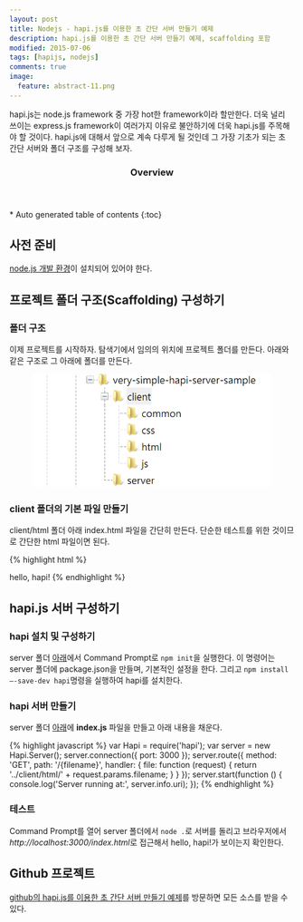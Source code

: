 ```yaml
---
layout: post
title: Nodejs - hapi.js를 이용한 초 간단 서버 만들기 예제
description: hapi.js를 이용한 초 간단 서버 만들기 예제, scaffolding 포함 
modified: 2015-07-06
tags: [hapijs, nodejs]
comments: true
image:
  feature: abstract-11.png
---
```


hapi.js는 node.js framework 중 가장 hot한 framework이라 할만한다. 더욱 널리 쓰이는 express.js framework이 여러가지 이유로 불안하기에 더욱 hapi.js를 주목해야 할 것이다. hapi.js에 대해서 앞으로 계속 다루게 될 것인데 그 가장 기초가 되는 초 간단 서버와 폴더 구조를 구성해 보자.  


<section id="table-of-contents" class="toc">
  <header>
    <h3>Overview</h3>
  </header>
<div id="drawer" markdown="1">
*  Auto generated table of contents
{:toc}
</div>
</section><!-- /#table-of-contents -->

## 사전 준비

[node.js 개발 환경](http://hochulshin.com/node.js/how-to-set-up-node.js-dev-env-on-windows/)이 설치되어 있어야 한다. 

## 프로젝트 폴더 구조(Scaffolding) 구성하기 

### 폴더 구조

이제 프로젝트를 시작하자. 탐색기에서 임의의 위치에 프로젝트 폴더를 만든다. 아래와 같은 구조로 그 아래에 폴더를 만든다.  

<figure>
	<img src="/images/very-simple-hapi-server-sample-folders.PNG" alt="">
</figure>

### client 폴더의 기본 파일 만들기

client/html 폴더 아래 index.html 파일을 간단히 만든다. 단순한 테스트를 위한 것이므로 간단한 html 파일이면 된다. 

{% highlight html %}
<!DOCTYPE html>
<html>
<head lang="en">
    <meta charset="UTF-8">
    <title></title>
</head>
<body>
hello, hapi!
</body>
</html>
{% endhighlight %}

## hapi.js 서버 구성하기 

### hapi 설치 및 구성하기

server 폴더 <u>아래</u>에서 Command Prompt로 `npm init`을 실행한다. 이 명령어는 server 폴더에 package.json을 만들며, 기본적인 설정을 한다.  그리고 `npm install –-save-dev hapi`명령을 실행하여 hapi를 설치한다. 

### hapi 서버 만들기 

server 폴더 <u>아래</u>에 **index.js** 파일을 만들고 아래 내용을 채운다. 

{% highlight javascript %}
var Hapi = require('hapi');
var server = new Hapi.Server();
server.connection({ port: 3000 });
server.route({
    method: 'GET',
    path: '/{filename}',
    handler: {
        file: function (request) {
            return '../client/html/' + request.params.filename;
        }
    }
});
server.start(function () {
    console.log('Server running at:', server.info.uri);
});
{% endhighlight %}

### 테스트
 
Command Prompt를 열어 server 폴더에서 `node .`로 서버를 돌리고 브라우저에서 *http://localhost:3000/index.html*로 접근해서 hello, hapi!가 보이는지 확인한다. 

## Github 프로젝트

[github의 hapi.js를 이용한 초 간단 서버 만들기 예제](https://github.com/dakoo/very-simple-hapi-server-sample)를 방문하면 모든 소스를 받을 수 있다. 